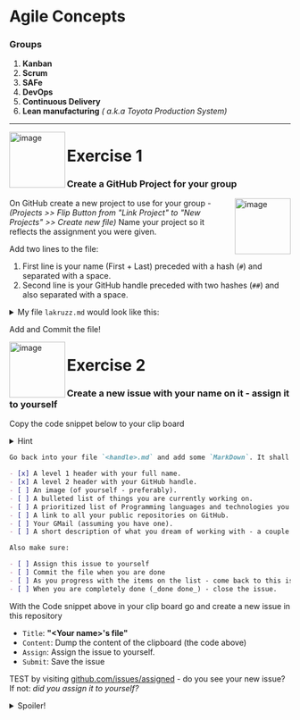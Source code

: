 # Agile Concepts
 
### Groups 
1. **Kanban**
2. **Scrum**
3. **SAFe**
4. **DevOps**
5. **Continuous Delivery**
6. **Lean manufacturing** _( a.k.a Toyota Production System)_

--- 

<img width="100" align="left" alt="image" src="https://user-images.githubusercontent.com/155492/219313640-1328aefb-7695-41d2-bbef-5c5ffe6ab079.png">

# Exercise 1

### Create a GitHub Project for your group


<img width="100" align="right" alt="image" src="[https://user-images.githubusercontent.com/155492/219313640-1328aefb-7695-41d2-bbef-5c5ffe6ab079.png](https://user-images.githubusercontent.com/155492/219378934-dfd3a9df-311a-42f7-bd11-b0289efa8fad.png)">

On GitHub create a new project to use for your group - _(Projects >> Flip Button from "Link Project" to "New Projects"  >> Create new file)_ Name your project so it reflects the assignment you were given.



Add two lines to the file:

1. First line is your name (First + Last) preceded with a hash (`#`) and separated with a space.
1. Second line is your GitHub handle preceded with two hashes (`##`) and also separated with a space.

<details><summary>My file <code>lakruzz.md</code> would look like this:</summary>
  
---  
```markdown
# Lars Kruse
## lakruzz
```
---
</details>

Add and Commit the file!


<img width="100" align="left" alt="image" src="https://user-images.githubusercontent.com/155492/219313640-1328aefb-7695-41d2-bbef-5c5ffe6ab079.png">

# Exercise 2

### Create a new issue with your name on it - assign it to yourself

Copy the code snippet below to your clip board</b></summary>

<details><summary>Hint</summary>

---
<img width="24" align="left" alt="image" src="https://user-images.githubusercontent.com/155492/219304888-3860501e-c7db-4cac-b2a0-ef2bc427881d.png">

_Notice that when you hover-over the code a copy icon appears in the top-right corner - just click it to copy it to the the clip board._

---
</details>

```markdown
Go back into your file `<handle>.md` and add some `MarkDown`. It shall include:

- [x] A level 1 header with your full name.
- [x] A level 2 header with your GitHub handle.
- [ ] An image (of yourself - preferably).
- [ ] A bulleted list of things you are currently working on.
- [ ] A prioritized list of Programming languages and technologies you wanna work with.
- [ ] A link to all your public repositories on GitHub.
- [ ] Your GMail (assuming you have one).
- [ ] A short description of what you dream of working with - a couple of years from now - when you graduate and enter the labour market as a full-fledged, full-time IT Architect.

Also make sure:

- [ ] Assign this issue to yourself
- [ ] Commit the file when you are done
- [ ] As you progress with the items on the list - come back to this issue and check out the items.
- [ ] When you are completely done (_done done_) - close the issue.

```

With the Code snippet above in your clip board go and create a new issue in this repository

- `Title`: **"&lt;Your name&gt;'s file"**
- `Content`: Dump the content of the clipboard (the code above)
- `Assign`: Assign the issue to yourself.
- `Submit`: Save the issue

TEST by visiting  [github.com/issues/assigned](https://github.com/issues/assigned) - do you see your new issue? If not: _did you assign it to yourself?_



<details><summary>Spoiler!</summary>

---
All you need to learn about (GitHub flavoured) MarkDown is hinted to you in the webpage. 

<img 
  width="782" 
  alt="image" 
  src="https://user-images.githubusercontent.com/155492/215319730-3df5119d-2ec0-4b37-8faf-6686d43eaff9.png">

_All_ the time you spend on practicing and learning MarkDown is _never_ wasted. You will be using it for the rest of your career as a developer!

---
```
